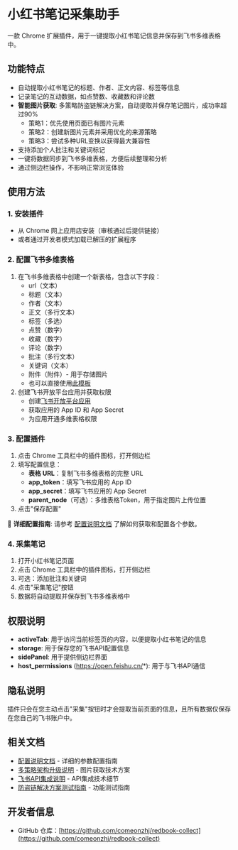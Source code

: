 # 小红书笔记采集助手

一款 Chrome 扩展插件，用于一键提取小红书笔记信息并保存到飞书多维表格中。

## 功能特点

- 自动提取小红书笔记的标题、作者、正文内容、标签等信息
- 记录笔记的互动数据，如点赞数、收藏数和评论数
- **智能图片获取**: 多策略防盗链解决方案，自动提取并保存笔记图片，成功率超过90%
  - 策略1：优先使用页面已有图片元素
  - 策略2：创建新图片元素并采用优化的来源策略
  - 策略3：尝试多种URL变换以获得最大兼容性
- 支持添加个人批注和关键词标记
- 一键将数据同步到飞书多维表格，方便后续整理和分析
- 通过侧边栏操作，不影响正常浏览体验

## 使用方法

### 1. 安装插件

- 从 Chrome 网上应用店安装（审核通过后提供链接）
- 或者通过开发者模式加载已解压的扩展程序

### 2. 配置飞书多维表格

1. 在飞书多维表格中创建一个新表格，包含以下字段：
   - url（文本）
   - 标题（文本）
   - 作者（文本）
   - 正文（多行文本）
   - 标签（多选）
   - 点赞（数字）
   - 收藏（数字）
   - 评论（数字）
   - 批注（多行文本）
   - 关键词（文本）
   - 附件（附件）- 用于存储图片
   - 也可以直接使用[此模板](https://bytesmore.feishu.cn/base/RQ4ibDZEpaG3ZIsfcMCcrJYZn0b)
2. 创建飞书开放平台应用并获取权限
   - 创建[飞书开放平台应用](https://open.feishu.cn/app)
   - 获取应用的 App ID 和 App Secret
   - 为应用开通多维表格权限

### 3. 配置插件

1. 点击 Chrome 工具栏中的插件图标，打开侧边栏
2. 填写配置信息：
   - **表格 URL**：复制飞书多维表格的完整 URL
   - **app_token**：填写飞书应用的 App ID
   - **app_secret**：填写飞书应用的 App Secret
   - **parent_node**（可选）：多维表格Token，用于指定图片上传位置
3. 点击"保存配置"

📖 **详细配置指南**: 请参考 [配置说明文档](./配置说明文档.md) 了解如何获取和配置各个参数。

### 4. 采集笔记

1. 打开小红书笔记页面
2. 点击 Chrome 工具栏中的插件图标，打开侧边栏
3. 可选：添加批注和关键词
4. 点击"采集笔记"按钮
5. 数据将自动提取并保存到飞书多维表格中

## 权限说明

- **activeTab**: 用于访问当前标签页的内容，以便提取小红书笔记的信息
- **storage**: 用于保存您的飞书API配置信息
- **sidePanel**: 用于提供侧边栏界面
- **host_permissions** (https://open.feishu.cn/*): 用于与飞书API通信

## 隐私说明

插件只会在您主动点击"采集"按钮时才会提取当前页面的信息，且所有数据仅保存在您自己的飞书账户中。

## 相关文档

- [配置说明文档](./配置说明文档.md) - 详细的参数配置指南
- [多策略架构升级说明](./多策略架构升级说明.md) - 图片获取技术方案
- [飞书API集成说明](./飞书API集成说明.md) - API集成技术细节
- [防盗链解决方案测试指南](./防盗链解决方案测试指南.md) - 功能测试指南

## 开发者信息

- GitHub 仓库：[https://github.com/comeonzhj/redbook-collect](https://github.com/comeonzhj/redbook-collect)
